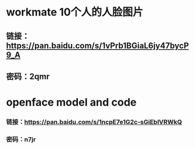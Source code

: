 # workmate 10个人的人脸图片
## 链接：https://pan.baidu.com/s/1vPrb1BGiaL6jy47bycP9_A 
## 密码：2qmr 

#
#


# openface model and code
### 链接：https://pan.baidu.com/s/1ncpE7e1G2c-sGiEblVRWkQ 
### 密码：n7jr
